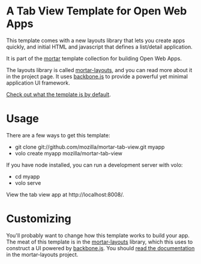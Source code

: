 
# A Tab View Template for Open Web Apps

This template comes with a new layouts library that lets you create apps quickly, and initial HTML and javascript that defines a list/detail application.

It is part of the [mortar](https://github.com/mozilla/mortar/)
template collection for building Open Web Apps.

The layouts library is called [mortar-layouts](https://github.com/mozilla/mortar-layouts), and you can read more about it in the project page. It uses [backbone.js](http://backbonejs.org/) to provide a powerful yet minimal application UI framework.

[Check out what the template is by default](http://mozilla.github.com/mortar-tab-view/).

# Usage

There are a few ways to get this template:

* git clone git://github.com/mozilla/mortar-tab-view.git myapp
* volo create myapp mozilla/mortar-tab-view

If you have node installed, you can run a development server with volo:

* cd myapp
* volo serve

View the tab view app at http://localhost:8008/.

# Customizing

You'll probably want to change how this template works to build your app. The meat of this template is in the [mortar-layouts](https://github.com/mozilla/mortar-layouts) library, which this uses to construct a UI powered by [backbone.js](http://backbonejs.org/). You should [read the documentation](https://github.com/mozilla/mortar-layouts#mortar-layouts) in the mortar-layouts project.
